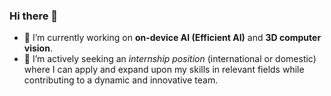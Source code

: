 ### Hi there 👋

- 🔭 I’m currently working on **on-device AI (Efficient AI)** and **3D computer vision**.
- 👯 I’m actively seeking an _internship position_ (international or domestic) where I can apply and expand upon my skills in relevant fields while contributing to a dynamic and innovative team.

<!--
**jeho-lee/jeho-lee** is a ✨ _special_ ✨ repository because its `README.md` (this file) appears on your GitHub profile.

Here are some ideas to get you started:

- 🔭 I’m currently working on ...
- 🌱 I’m currently learning ...
- 👯 I’m looking to collaborate on ...
- 🤔 I’m looking for help with ...
- 💬 Ask me about ...
- 📫 How to reach me: ...
- 😄 Pronouns: ...
- ⚡ Fun fact: ...
-->

